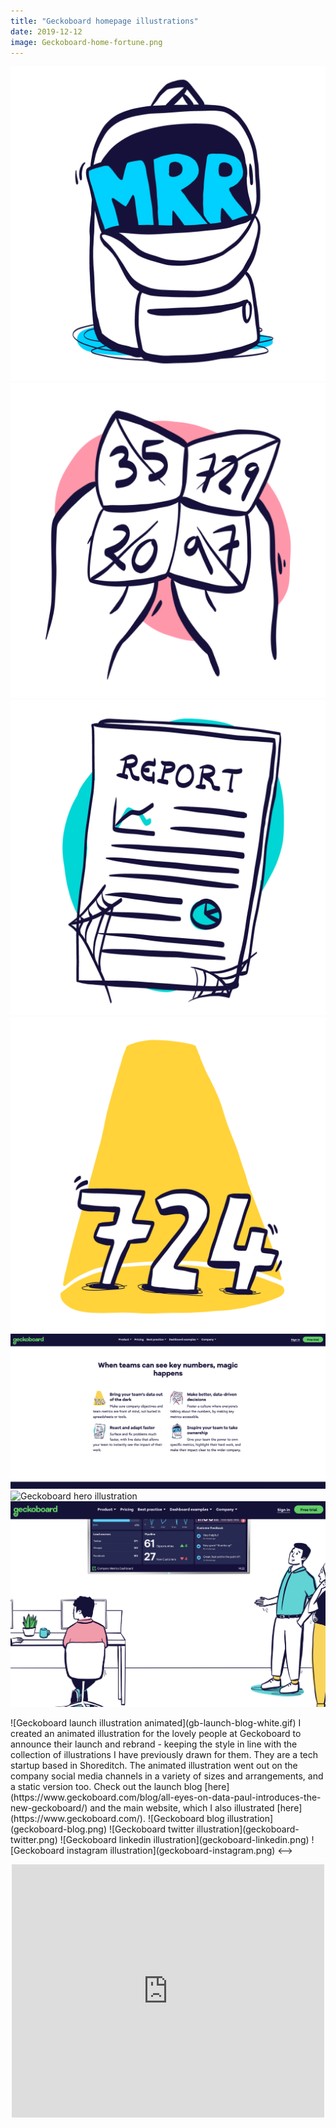 ```yaml
---
title: "Geckoboard homepage illustrations"
date: 2019-12-12
image: Geckoboard-home-fortune.png
---
```


![Geckoboard homepage backpack illustration](Geckoboard-home-backpack.png)
![Geckoboard homepage fortune illustration](Geckoboard-home-fortune.png)
![Geckoboard homepage report illustration](Geckoboard-home-report.png)
![Geckoboard homepage spotlight illustration](Geckoboard-home-spotlight.png)
![Geckoboard homepage bullet point illustrations in place](geckoboard-homebullets-insitu.png)
![Geckoboard hero illustration](gb-hero-v6.svg)
![Geckoboard hero illustration in place](geckoboard-hero-insitu.png)

<!-->
![Geckoboard launch illustration animated](gb-launch-blog-white.gif)

I created an animated illustration for the lovely people at Geckoboard to announce their launch and rebrand - keeping the style in line with the collection of illustrations I have previously drawn for them. They are a tech startup based in Shoreditch. The animated illustration went out on the company social media channels in a variety of sizes and arrangements, and a static version too. 

Check out the launch blog [here](https://www.geckoboard.com/blog/all-eyes-on-data-paul-introduces-the-new-geckoboard/) and the main website, which I also illustrated [here](https://www.geckoboard.com/).


![Geckoboard blog illustration](geckoboard-blog.png)
![Geckoboard twitter illustration](geckoboard-twitter.png)
![Geckoboard linkedin illustration](geckoboard-linkedin.png)
![Geckoboard instagram illustration](geckoboard-instagram.png)
<-->

<p align="center">
<iframe style="border: none;" src="https://cards.producthunt.com/cards/posts/182841?v=1" width="500" height="405" frameborder="0" scrolling="no" allowfullscreen></iframe>
</p>
